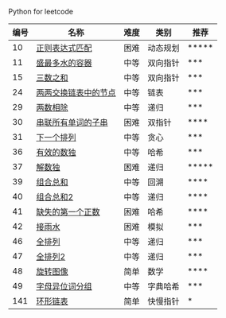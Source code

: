 Python for leetcode

| 编号 | 名称  | 难度 | 类别 | 推荐
|---| -----  | ---------- | ---------- | ---------- |
|10|[正则表达式匹配](https://leetcode-cn.com/problems/regular-expression-matching/)|困难|动态规划|*****
|11|[盛最多水的容器](https://leetcode-cn.com/problems/container-with-most-water/)|中等|双向指针|***
|15|[三数之和](https://leetcode-cn.com/problems/3sum/)|中等|双向指针|***
|24|[两两交换链表中的节点](https://leetcode-cn.com/problems/swap-nodes-in-pairs/)|中等|链表|***
|29|[两数相除](https://leetcode-cn.com/problems/divide-two-integers/)|中等|递归|***
|30|[串联所有单词的子串](https://leetcode-cn.com/problems/substring-with-concatenation-of-all-words/)|困难|双指针|****
|31|[下一个排列](https://leetcode-cn.com/problems/next-permutation/)|中等|贪心|***
|36|[有效的数独](https://leetcode-cn.com/problems/valid-sudoku/)|中等|哈希|***
|37|[解数独](https://leetcode-cn.com/problems/sudoku-solver/)|困难|递归|*****
|39|[组合总和](https://leetcode-cn.com/problems/combination-sum/)|中等|回溯|****
|40|[组合总和2](https://leetcode-cn.com/problems/combination-sum-ii/)|中等|递归|****
|41|[缺失的第一个正数](https://leetcode-cn.com/problems/first-missing-positive/)|困难|哈希|****
|42|[接雨水](https://leetcode-cn.com/problems/trapping-rain-water/)|困难|模拟|***
|46|[全排列](https://leetcode-cn.com/problems/permutations/)|中等|递归|***
|47|[全排列2](https://leetcode-cn.com/problems/permutations-ii/)|中等|递归|***
|48|[旋转图像](https://leetcode-cn.com/problems/rotate-image/)|简单|数学|****
|49|[字母异位词分组](https://leetcode-cn.com/problemset/all/)|中等|字典哈希|***
|141|[环形链表](https://leetcode-cn.com/problems/linked-list-cycle/)|简单|快慢指针|*



[^_^]:
    ||[]()|[https://github.com/aidway/LeetCode/issues/]|| 
